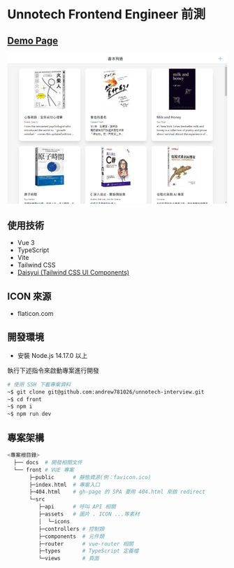 # Unnotech Frontend Engineer 前測

## [Demo Page](https://andrew781026.github.io/unnotech-interview/)

[![](./docs/showcase.png)](https://andrew781026.github.io/unnotech-interview/)

## 使用技術

- Vue 3
- TypeScript
- Vite
- Tailwind CSS
- [Daisyui (Tailwind CSS UI Components)](https://daisyui.com/)

## ICON 來源

- flaticon.com

## 開發環境

- 安裝 Node.js 14.17.0 以上

執行下述指令來啟動專案進行開發

```bash
# 使用 SSH 下載專案資料
~$ git clone git@github.com:andrew781026/unnotech-interview.git
~$ cd front
~$ npm i
~$ npm run dev
```

## 專案架構

```bash
<專案根目錄>
  ├── docs  # 開發相關文件
  └── front # VUE 專案
       ├─public      # 靜態資源(例：favicon.ico)
       ├─index.html  # 專案入口
       ├─404.html    # gh-page 的 SPA 要用 404.html 來做 redirect
       └─src
          ├─api      # 呼叫 API 相關
          ├─assets   # 圖片 . ICON ...等素材
          │  └─icons
          ├─controllers # 控制類
          ├─components  # 元件類
          ├─router      # vue-router 相關
          ├─types       # TypeScript 定義檔
          └─views       # 頁面
```
